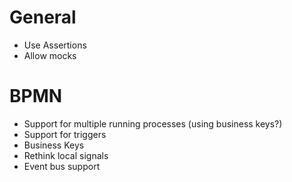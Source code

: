 # General
* Use Assertions 
* Allow mocks

# BPMN
* Support for multiple running processes (using business keys?)
* Support for triggers
* Business Keys
* Rethink local signals
* Event bus support

